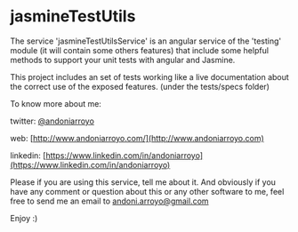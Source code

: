 # jasmineTestUtils

The service 'jasmineTestUtilsService' is an angular service of the 'testing' module
(it will contain some others  features) that include some helpful methods to support your unit tests
with angular and Jasmine.

This project includes an set of tests working like a live documentation about the correct use of the
exposed features. (under the tests/specs folder)

To know more about me:  

twitter:   [@andoniarroyo](https://twitter.com/andoniarroyo)

web:       [http://www.andoniarroyo.com/](http://www.andoniarroyo.com)

linkedin:  [https://www.linkedin.com/in/andoniarroyo](https://www.linkedin.com/in/andoniarroyo)

Please if you are using this service, tell me about it.  And obviously if you have any comment or question
about this or any other software to me, feel free to  send me an email to andoni.arroyo@gmail.com

Enjoy :)
